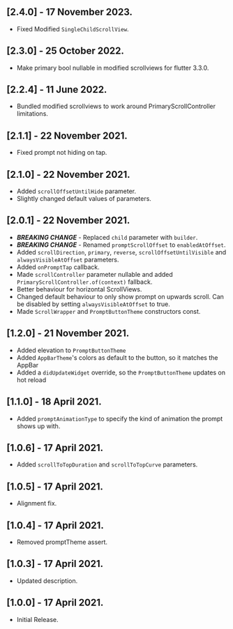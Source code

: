 ## [2.4.0] - 17 November 2023.

- Fixed Modified `SingleChildScrollView`.

## [2.3.0] - 25 October 2022.

- Make primary bool nullable in modified scrollviews for flutter 3.3.0.

## [2.2.4] - 11 June 2022.

- Bundled modified scrollviews to work around PrimaryScrollController limitations.

## [2.1.1] - 22 November 2021.

- Fixed prompt not hiding on tap.

## [2.1.0] - 22 November 2021.

- Added `scrollOffsetUntilHide` parameter.
- Slightly changed default values of parameters.

## [2.0.1] - 22 November 2021.

- ***BREAKING CHANGE*** - Replaced `child` parameter with `builder`.
- ***BREAKING CHANGE*** - Renamed `promptScrollOffset` to `enabledAtOffset`.
- Added `scrollDirection`, `primary`, `reverse`, `scrollOffsetUntilVisible`
  and `alwaysVisibleAtOffset` parameters.
- Added `onPromptTap` callback.
- Made `scrollController` parameter nullable and added `PrimaryScrollController.of(context)`
  fallback.
- Better behaviour for horizontal ScrollViews.
- Changed default behaviour to only show prompt on upwards scroll. Can be disabled by
  setting `alwaysVisibleAtOffset` to true.
- Made `ScrollWrapper` and `PromptButtonTheme` constructors const.

## [1.2.0] - 21 November 2021.

- Added elevation to `PromptButtonTheme`
- Added `AppBarTheme`'s colors as default to the button, so it matches the AppBar
- Added a `didUpdateWidget` override, so the `PromptButtonTheme` updates on hot reload

## [1.1.0] - 18 April 2021.

* Added `promptAnimationType` to specify the kind of animation the prompt shows up with.

## [1.0.6] - 17 April 2021.

* Added `scrollToTopDuration` and `scrollToTopCurve` parameters.

## [1.0.5] - 17 April 2021.

* Alignment fix.

## [1.0.4] - 17 April 2021.

* Removed promptTheme assert.

## [1.0.3] - 17 April 2021.

* Updated description.

## [1.0.0] - 17 April 2021.

* Initial Release.
